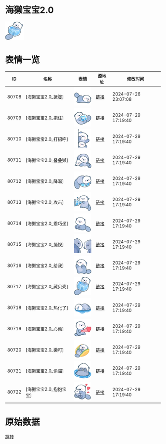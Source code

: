 # 海獭宝宝2.0

<img src="./cover.png" height="60" alt="cover" />

# 表情一览

|ID|名称|表情|源地址|修改时间|
|----|----|----|----|----|
|80708|[海獭宝宝2.0_撅腚]|<img src="./pic/080708_%5B海獭宝宝2.0_撅腚%5D.png" height="60" alt="撅腚"/>|[链接](https://i0.hdslb.com/bfs/garb/5cf448e22eee852abb0693e9cecc3b6c0d0c2f8b.png)|2024-07-26 23:07:08|
|80709|[海獭宝宝2.0_抱住]|<img src="./pic/080709_%5B海獭宝宝2.0_抱住%5D.png" height="60" alt="抱住"/>|[链接](https://i0.hdslb.com/bfs/garb/a2d7cef2398683b75ac443b6516f66d6f17f03ef.png)|2024-07-29 17:19:40|
|80710|[海獭宝宝2.0_打招呼]|<img src="./pic/080710_%5B海獭宝宝2.0_打招呼%5D.png" height="60" alt="打招呼"/>|[链接](https://i0.hdslb.com/bfs/garb/8f45e111130d28d01d9e8aa26929a99f6a2df59e.png)|2024-07-29 17:19:40|
|80711|[海獭宝宝2.0_叠叠獭]|<img src="./pic/080711_%5B海獭宝宝2.0_叠叠獭%5D.png" height="60" alt="叠叠獭"/>|[链接](https://i0.hdslb.com/bfs/garb/09545d99f48e49b3cca65af3e50dba14545b2370.png)|2024-07-29 17:19:40|
|80712|[海獭宝宝2.0_降温]|<img src="./pic/080712_%5B海獭宝宝2.0_降温%5D.png" height="60" alt="降温"/>|[链接](https://i0.hdslb.com/bfs/garb/a304e51ce815a0d6bb720f0319fe4f094cad4d1c.png)|2024-07-29 17:19:40|
|80713|[海獭宝宝2.0_攻击]|<img src="./pic/080713_%5B海獭宝宝2.0_攻击%5D.png" height="60" alt="攻击"/>|[链接](https://i0.hdslb.com/bfs/garb/ff697674596e021a862d9417e828046a2757c1b7.png)|2024-07-29 17:19:40|
|80714|[海獭宝宝2.0_乖巧坐]|<img src="./pic/080714_%5B海獭宝宝2.0_乖巧坐%5D.png" height="60" alt="乖巧坐"/>|[链接](https://i0.hdslb.com/bfs/garb/c11455e45c38e20669199dcafc38247a0e310d3c.png)|2024-07-29 17:19:40|
|80715|[海獭宝宝2.0_凝视]|<img src="./pic/080715_%5B海獭宝宝2.0_凝视%5D.png" height="60" alt="凝视"/>|[链接](https://i0.hdslb.com/bfs/garb/2ff68affe7d07524c7e28aaa43c2c82d7c860fb4.png)|2024-07-29 17:19:40|
|80716|[海獭宝宝2.0_给我]|<img src="./pic/080716_%5B海獭宝宝2.0_给我%5D.png" height="60" alt="给我"/>|[链接](https://i0.hdslb.com/bfs/garb/a27aead1fb83c4bcc84c368b214593fd3c3ebfe1.png)|2024-07-29 17:19:40|
|80717|[海獭宝宝2.0_藏贝壳]|<img src="./pic/080717_%5B海獭宝宝2.0_藏贝壳%5D.png" height="60" alt="藏贝壳"/>|[链接](https://i0.hdslb.com/bfs/garb/d6960577d10289f78ca1b407af5a73d6e88f7703.png)|2024-07-29 17:19:40|
|80718|[海獭宝宝2.0_热化了]|<img src="./pic/080718_%5B海獭宝宝2.0_热化了%5D.png" height="60" alt="热化了"/>|[链接](https://i0.hdslb.com/bfs/garb/7f71385055b9f2bba3cb5a8b389d66bb8fa4f09f.png)|2024-07-29 17:19:40|
|80719|[海獭宝宝2.0_心动]|<img src="./pic/080719_%5B海獭宝宝2.0_心动%5D.png" height="60" alt="心动"/>|[链接](https://i0.hdslb.com/bfs/garb/4cf7206f19489b6fa54dad0e1a1090955bf86030.png)|2024-07-29 17:19:40|
|80720|[海獭宝宝2.0_獭可]|<img src="./pic/080720_%5B海獭宝宝2.0_獭可%5D.png" height="60" alt="獭可"/>|[链接](https://i0.hdslb.com/bfs/garb/2c45c2f9a9d2afa413a563ad8e3aeb89f9fa5e96.png)|2024-07-29 17:19:40|
|80721|[海獭宝宝2.0_偷瞄]|<img src="./pic/080721_%5B海獭宝宝2.0_偷瞄%5D.png" height="60" alt="偷瞄"/>|[链接](https://i0.hdslb.com/bfs/garb/60cc6baa623c51dee1f4e6fad606fc791d5c3230.png)|2024-07-29 17:19:40|
|80722|[海獭宝宝2.0_抱抱宝宝]|<img src="./pic/080722_%5B海獭宝宝2.0_抱抱宝宝%5D.png" height="60" alt="抱抱宝宝"/>|[链接](https://i0.hdslb.com/bfs/garb/c140a2e99d690f2636bf0c60dc6c4959433829c0.png)|2024-07-29 17:19:40|

# 原始数据

[跳转](./raw.json)

